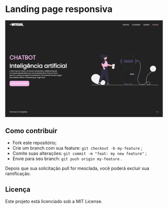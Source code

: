 # Landing page responsiva

![screenshot](./img/exemplo.png "screenshot")

## Como contribuir

- Fork este repositório;
- Crie um branch com sua feature: `git checkout -b my-feature` ;
- Comite suas alterações: `git commit -m "feat: my new feature"` ;
- Envie para seu branch: `git push origin my-feature` .

Depois que sua solicitação pull for mesclada, você poderá excluir sua ramificação.

## Licença
Este projeto está licenciado sob a MIT License.